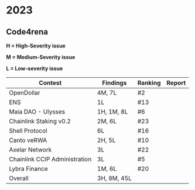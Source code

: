 # 2023

## Code4rena

**H = High-Severity issue**

**M = Medium-Severity issue**

**L = Low-severity issue**

| Contest                       | Findings    | Ranking | Report |
|-------------------------------|-------------|---------|--------|
| OpenDollar                    | 4M, 7L      | #2      |        |
| ENS                           | 1L          | #13     |        |
| Maia DAO - Ulysses            | 1H, 1M, 8L  | #6      |        |
| Chainlink Staking v0.2        | 2M, 6L      | #23     |        |
| Shell Protocol                | 6L          | #16     |        |
| Canto veRWA                   | 2H, 5L      | #10     |        |
| Axelar Network                | 3L          | #22     |        |
| Chainlink CCIP Administration | 3L          | #5      |        |
| Lybra Finance                 | 1M, 6L      | #20     |        |
| Overall                       | 3H, 8M, 45L |         |        |